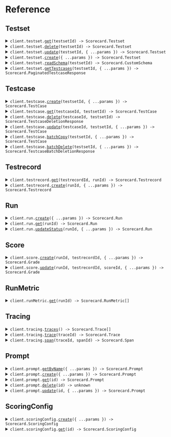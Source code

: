 # Reference

## Testset

<details><summary><code>client.testset.<a href="/src/api/resources/testset/client/Client.ts">get</a>(testsetId) -> Scorecard.Testset</code></summary>
<dl>
<dd>

#### 📝 Description

<dl>
<dd>

<dl>
<dd>

Retrieve Testset metadata without Testcase data

</dd>
</dl>
</dd>
</dl>

#### 🔌 Usage

<dl>
<dd>

<dl>
<dd>

```typescript
await client.testset.get(1);
```

</dd>
</dl>
</dd>
</dl>

#### ⚙️ Parameters

<dl>
<dd>

<dl>
<dd>

**testsetId:** `number` — The ID of the Testset to retrieve.

</dd>
</dl>

<dl>
<dd>

**requestOptions:** `Testset.RequestOptions`

</dd>
</dl>
</dd>
</dl>

</dd>
</dl>
</details>

<details><summary><code>client.testset.<a href="/src/api/resources/testset/client/Client.ts">delete</a>(testsetId) -> Scorecard.Testset</code></summary>
<dl>
<dd>

#### 📝 Description

<dl>
<dd>

<dl>
<dd>

Delete a Testset

</dd>
</dl>
</dd>
</dl>

#### 🔌 Usage

<dl>
<dd>

<dl>
<dd>

```typescript
await client.testset.delete(1);
```

</dd>
</dl>
</dd>
</dl>

#### ⚙️ Parameters

<dl>
<dd>

<dl>
<dd>

**testsetId:** `number` — The ID of the Testset to delete.

</dd>
</dl>

<dl>
<dd>

**requestOptions:** `Testset.RequestOptions`

</dd>
</dl>
</dd>
</dl>

</dd>
</dl>
</details>

<details><summary><code>client.testset.<a href="/src/api/resources/testset/client/Client.ts">update</a>(testsetId, { ...params }) -> Scorecard.Testset</code></summary>
<dl>
<dd>

#### 📝 Description

<dl>
<dd>

<dl>
<dd>

Update a Testset.

</dd>
</dl>
</dd>
</dl>

#### 🔌 Usage

<dl>
<dd>

<dl>
<dd>

```typescript
await client.testset.update(1);
```

</dd>
</dl>
</dd>
</dl>

#### ⚙️ Parameters

<dl>
<dd>

<dl>
<dd>

**testsetId:** `number` — The ID of the Testset to update.

</dd>
</dl>

<dl>
<dd>

**request:** `Scorecard.TestsetUpdateParams`

</dd>
</dl>

<dl>
<dd>

**requestOptions:** `Testset.RequestOptions`

</dd>
</dl>
</dd>
</dl>

</dd>
</dl>
</details>

<details><summary><code>client.testset.<a href="/src/api/resources/testset/client/Client.ts">create</a>({ ...params }) -> Scorecard.Testset</code></summary>
<dl>
<dd>

#### 📝 Description

<dl>
<dd>

<dl>
<dd>

Create a new Testset

</dd>
</dl>
</dd>
</dl>

#### 🔌 Usage

<dl>
<dd>

<dl>
<dd>

```typescript
await client.testset.create({
    name: "name",
});
```

</dd>
</dl>
</dd>
</dl>

#### ⚙️ Parameters

<dl>
<dd>

<dl>
<dd>

**request:** `Scorecard.TestsetCreateParams`

</dd>
</dl>

<dl>
<dd>

**requestOptions:** `Testset.RequestOptions`

</dd>
</dl>
</dd>
</dl>

</dd>
</dl>
</details>

<details><summary><code>client.testset.<a href="/src/api/resources/testset/client/Client.ts">readSchema</a>(testsetId) -> Scorecard.CustomSchema</code></summary>
<dl>
<dd>

#### 📝 Description

<dl>
<dd>

<dl>
<dd>

Read the schema of a Testset

</dd>
</dl>
</dd>
</dl>

#### 🔌 Usage

<dl>
<dd>

<dl>
<dd>

```typescript
await client.testset.readSchema(1);
```

</dd>
</dl>
</dd>
</dl>

#### ⚙️ Parameters

<dl>
<dd>

<dl>
<dd>

**testsetId:** `number` — The ID of the Testset to retrieve the schema from.

</dd>
</dl>

<dl>
<dd>

**requestOptions:** `Testset.RequestOptions`

</dd>
</dl>
</dd>
</dl>

</dd>
</dl>
</details>

<details><summary><code>client.testset.<a href="/src/api/resources/testset/client/Client.ts">getTestcases</a>(testsetId, { ...params }) -> Scorecard.PaginatedTestcaseResponse</code></summary>
<dl>
<dd>

#### 📝 Description

<dl>
<dd>

<dl>
<dd>

Retrieve all Testcases from a Testset

</dd>
</dl>
</dd>
</dl>

#### 🔌 Usage

<dl>
<dd>

<dl>
<dd>

```typescript
await client.testset.getTestcases(1);
```

</dd>
</dl>
</dd>
</dl>

#### ⚙️ Parameters

<dl>
<dd>

<dl>
<dd>

**testsetId:** `number` — The Testset ID to retrieve testcases from.

</dd>
</dl>

<dl>
<dd>

**request:** `Scorecard.TestsetGetTestcasesRequest`

</dd>
</dl>

<dl>
<dd>

**requestOptions:** `Testset.RequestOptions`

</dd>
</dl>
</dd>
</dl>

</dd>
</dl>
</details>

## Testcase

<details><summary><code>client.testcase.<a href="/src/api/resources/testcase/client/Client.ts">create</a>(testsetId, { ...params }) -> Scorecard.TestCase</code></summary>
<dl>
<dd>

#### 📝 Description

<dl>
<dd>

<dl>
<dd>

Create a new Testcase

</dd>
</dl>
</dd>
</dl>

#### 🔌 Usage

<dl>
<dd>

<dl>
<dd>

```typescript
await client.testcase.create(1);
```

</dd>
</dl>
</dd>
</dl>

#### ⚙️ Parameters

<dl>
<dd>

<dl>
<dd>

**testsetId:** `number` — The ID of the Testset to create the Testcase in.

</dd>
</dl>

<dl>
<dd>

**request:** `Scorecard.TestcaseCreateParams`

</dd>
</dl>

<dl>
<dd>

**requestOptions:** `Testcase.RequestOptions`

</dd>
</dl>
</dd>
</dl>

</dd>
</dl>
</details>

<details><summary><code>client.testcase.<a href="/src/api/resources/testcase/client/Client.ts">get</a>(testcaseId, testsetId) -> Scorecard.TestCase</code></summary>
<dl>
<dd>

#### 📝 Description

<dl>
<dd>

<dl>
<dd>

Retrieve Testcase data

</dd>
</dl>
</dd>
</dl>

#### 🔌 Usage

<dl>
<dd>

<dl>
<dd>

```typescript
await client.testcase.get(1, 1);
```

</dd>
</dl>
</dd>
</dl>

#### ⚙️ Parameters

<dl>
<dd>

<dl>
<dd>

**testcaseId:** `number` — The ID of the Testcase to retrieve.

</dd>
</dl>

<dl>
<dd>

**testsetId:** `number` — The ID of the Testset to retrieve the Testcase from.

</dd>
</dl>

<dl>
<dd>

**requestOptions:** `Testcase.RequestOptions`

</dd>
</dl>
</dd>
</dl>

</dd>
</dl>
</details>

<details><summary><code>client.testcase.<a href="/src/api/resources/testcase/client/Client.ts">delete</a>(testcaseId, testsetId) -> Scorecard.TestcaseDeletionResponse</code></summary>
<dl>
<dd>

#### 📝 Description

<dl>
<dd>

<dl>
<dd>

Delete a Testcase

</dd>
</dl>
</dd>
</dl>

#### 🔌 Usage

<dl>
<dd>

<dl>
<dd>

```typescript
await client.testcase.delete(1, 1);
```

</dd>
</dl>
</dd>
</dl>

#### ⚙️ Parameters

<dl>
<dd>

<dl>
<dd>

**testcaseId:** `number` — The ID of the Testcase to delete.

</dd>
</dl>

<dl>
<dd>

**testsetId:** `number` — The ID of the Testset to delete the Testcase from.

</dd>
</dl>

<dl>
<dd>

**requestOptions:** `Testcase.RequestOptions`

</dd>
</dl>
</dd>
</dl>

</dd>
</dl>
</details>

<details><summary><code>client.testcase.<a href="/src/api/resources/testcase/client/Client.ts">update</a>(testcaseId, testsetId, { ...params }) -> Scorecard.TestCase</code></summary>
<dl>
<dd>

#### 📝 Description

<dl>
<dd>

<dl>
<dd>

Update a Testcase.

</dd>
</dl>
</dd>
</dl>

#### 🔌 Usage

<dl>
<dd>

<dl>
<dd>

```typescript
await client.testcase.update(1, 1);
```

</dd>
</dl>
</dd>
</dl>

#### ⚙️ Parameters

<dl>
<dd>

<dl>
<dd>

**testcaseId:** `number` — The ID of the Testcase to update.

</dd>
</dl>

<dl>
<dd>

**testsetId:** `number` — The ID of the Testset to retrieve the Testcase from.

</dd>
</dl>

<dl>
<dd>

**request:** `Scorecard.TestcaseUpdateParams`

</dd>
</dl>

<dl>
<dd>

**requestOptions:** `Testcase.RequestOptions`

</dd>
</dl>
</dd>
</dl>

</dd>
</dl>
</details>

<details><summary><code>client.testcase.<a href="/src/api/resources/testcase/client/Client.ts">batchCopy</a>(testsetId, { ...params }) -> Scorecard.TestCase</code></summary>
<dl>
<dd>

#### 📝 Description

<dl>
<dd>

<dl>
<dd>

Batch copy Testcases

</dd>
</dl>
</dd>
</dl>

#### 🔌 Usage

<dl>
<dd>

<dl>
<dd>

```typescript
await client.testcase.batchCopy(1);
```

</dd>
</dl>
</dd>
</dl>

#### ⚙️ Parameters

<dl>
<dd>

<dl>
<dd>

**testsetId:** `number` — The ID of the Testset to create the Testcase in.

</dd>
</dl>

<dl>
<dd>

**request:** `Scorecard.TestcaseBatchCopyParams`

</dd>
</dl>

<dl>
<dd>

**requestOptions:** `Testcase.RequestOptions`

</dd>
</dl>
</dd>
</dl>

</dd>
</dl>
</details>

<details><summary><code>client.testcase.<a href="/src/api/resources/testcase/client/Client.ts">batchDelete</a>(testsetId, { ...params }) -> Scorecard.TestcaseBatchDeletionResponse</code></summary>
<dl>
<dd>

#### 📝 Description

<dl>
<dd>

<dl>
<dd>

Batch delete Testcases

</dd>
</dl>
</dd>
</dl>

#### 🔌 Usage

<dl>
<dd>

<dl>
<dd>

```typescript
await client.testcase.batchDelete(1);
```

</dd>
</dl>
</dd>
</dl>

#### ⚙️ Parameters

<dl>
<dd>

<dl>
<dd>

**testsetId:** `number` — The ID of the Testset from which the Testcases will be deleted.

</dd>
</dl>

<dl>
<dd>

**request:** `Scorecard.TestcaseBatchDeleteParams`

</dd>
</dl>

<dl>
<dd>

**requestOptions:** `Testcase.RequestOptions`

</dd>
</dl>
</dd>
</dl>

</dd>
</dl>
</details>

## Testrecord

<details><summary><code>client.testrecord.<a href="/src/api/resources/testrecord/client/Client.ts">get</a>(testrecordId, runId) -> Scorecard.Testrecord</code></summary>
<dl>
<dd>

#### 📝 Description

<dl>
<dd>

<dl>
<dd>

Retrieve Testrecord metadata

</dd>
</dl>
</dd>
</dl>

#### 🔌 Usage

<dl>
<dd>

<dl>
<dd>

```typescript
await client.testrecord.get(1, 1);
```

</dd>
</dl>
</dd>
</dl>

#### ⚙️ Parameters

<dl>
<dd>

<dl>
<dd>

**testrecordId:** `number`

</dd>
</dl>

<dl>
<dd>

**runId:** `number`

</dd>
</dl>

<dl>
<dd>

**requestOptions:** `Testrecord.RequestOptions`

</dd>
</dl>
</dd>
</dl>

</dd>
</dl>
</details>

<details><summary><code>client.testrecord.<a href="/src/api/resources/testrecord/client/Client.ts">create</a>(runId, { ...params }) -> Scorecard.Testrecord</code></summary>
<dl>
<dd>

#### 📝 Description

<dl>
<dd>

<dl>
<dd>

Create a new Testrecord

</dd>
</dl>
</dd>
</dl>

#### 🔌 Usage

<dl>
<dd>

<dl>
<dd>

```typescript
await client.testrecord.create(1);
```

</dd>
</dl>
</dd>
</dl>

#### ⚙️ Parameters

<dl>
<dd>

<dl>
<dd>

**runId:** `number` — The ID of the Run to create the Testrecord in.

</dd>
</dl>

<dl>
<dd>

**request:** `Scorecard.TestrecordCreateParams`

</dd>
</dl>

<dl>
<dd>

**requestOptions:** `Testrecord.RequestOptions`

</dd>
</dl>
</dd>
</dl>

</dd>
</dl>
</details>

## Run

<details><summary><code>client.run.<a href="/src/api/resources/run/client/Client.ts">create</a>({ ...params }) -> Scorecard.Run</code></summary>
<dl>
<dd>

#### 📝 Description

<dl>
<dd>

<dl>
<dd>

Create a new Run

</dd>
</dl>
</dd>
</dl>

#### 🔌 Usage

<dl>
<dd>

<dl>
<dd>

```typescript
await client.run.create();
```

</dd>
</dl>
</dd>
</dl>

#### ⚙️ Parameters

<dl>
<dd>

<dl>
<dd>

**request:** `Scorecard.RunCreateParams`

</dd>
</dl>

<dl>
<dd>

**requestOptions:** `Run.RequestOptions`

</dd>
</dl>
</dd>
</dl>

</dd>
</dl>
</details>

<details><summary><code>client.run.<a href="/src/api/resources/run/client/Client.ts">get</a>(runId) -> Scorecard.Run</code></summary>
<dl>
<dd>

#### 📝 Description

<dl>
<dd>

<dl>
<dd>

Retrieve a Run metadata

</dd>
</dl>
</dd>
</dl>

#### 🔌 Usage

<dl>
<dd>

<dl>
<dd>

```typescript
await client.run.get(1);
```

</dd>
</dl>
</dd>
</dl>

#### ⚙️ Parameters

<dl>
<dd>

<dl>
<dd>

**runId:** `number` — The id of the run to retrieve.

</dd>
</dl>

<dl>
<dd>

**requestOptions:** `Run.RequestOptions`

</dd>
</dl>
</dd>
</dl>

</dd>
</dl>
</details>

<details><summary><code>client.run.<a href="/src/api/resources/run/client/Client.ts">updateStatus</a>(runId, { ...params }) -> Scorecard.Run</code></summary>
<dl>
<dd>

#### 📝 Description

<dl>
<dd>

<dl>
<dd>

Update the status of a run.

</dd>
</dl>
</dd>
</dl>

#### 🔌 Usage

<dl>
<dd>

<dl>
<dd>

```typescript
await client.run.updateStatus(1);
```

</dd>
</dl>
</dd>
</dl>

#### ⚙️ Parameters

<dl>
<dd>

<dl>
<dd>

**runId:** `number` — The id of the run to update.

</dd>
</dl>

<dl>
<dd>

**request:** `Scorecard.UpdateStatusParams`

</dd>
</dl>

<dl>
<dd>

**requestOptions:** `Run.RequestOptions`

</dd>
</dl>
</dd>
</dl>

</dd>
</dl>
</details>

## Score

<details><summary><code>client.score.<a href="/src/api/resources/score/client/Client.ts">create</a>(runId, testrecordId, { ...params }) -> Scorecard.Grade</code></summary>
<dl>
<dd>

#### 📝 Description

<dl>
<dd>

<dl>
<dd>

Create a score

</dd>
</dl>
</dd>
</dl>

#### 🔌 Usage

<dl>
<dd>

<dl>
<dd>

```typescript
await client.score.create(1, 1, {
    metricId: 1,
});
```

</dd>
</dl>
</dd>
</dl>

#### ⚙️ Parameters

<dl>
<dd>

<dl>
<dd>

**runId:** `number` — The ID of the run that created the testrecord to be scored.

</dd>
</dl>

<dl>
<dd>

**testrecordId:** `number` — The ID of the testrecord to be scored.

</dd>
</dl>

<dl>
<dd>

**request:** `Scorecard.ScoreCreateParams`

</dd>
</dl>

<dl>
<dd>

**requestOptions:** `Score.RequestOptions`

</dd>
</dl>
</dd>
</dl>

</dd>
</dl>
</details>

<details><summary><code>client.score.<a href="/src/api/resources/score/client/Client.ts">update</a>(runId, testrecordId, scoreId, { ...params }) -> Scorecard.Grade</code></summary>
<dl>
<dd>

#### 📝 Description

<dl>
<dd>

<dl>
<dd>

Update a score

</dd>
</dl>
</dd>
</dl>

#### 🔌 Usage

<dl>
<dd>

<dl>
<dd>

```typescript
await client.score.update(1, 1, 1);
```

</dd>
</dl>
</dd>
</dl>

#### ⚙️ Parameters

<dl>
<dd>

<dl>
<dd>

**runId:** `number` — The run ID that created the test record to be scored.

</dd>
</dl>

<dl>
<dd>

**testrecordId:** `number` — The ID of the testrecord whose score will be updated.

</dd>
</dl>

<dl>
<dd>

**scoreId:** `number` — The ID of the score to be updated.

</dd>
</dl>

<dl>
<dd>

**request:** `Scorecard.ScoreUpdateParams`

</dd>
</dl>

<dl>
<dd>

**requestOptions:** `Score.RequestOptions`

</dd>
</dl>
</dd>
</dl>

</dd>
</dl>
</details>

## RunMetric

<details><summary><code>client.runMetric.<a href="/src/api/resources/runMetric/client/Client.ts">get</a>(runId) -> Scorecard.RunMetric[]</code></summary>
<dl>
<dd>

#### 📝 Description

<dl>
<dd>

<dl>
<dd>

Retrieve metrics associated with a run

</dd>
</dl>
</dd>
</dl>

#### 🔌 Usage

<dl>
<dd>

<dl>
<dd>

```typescript
await client.runMetric.get(1);
```

</dd>
</dl>
</dd>
</dl>

#### ⚙️ Parameters

<dl>
<dd>

<dl>
<dd>

**runId:** `number` — The id of the run to retrieve.

</dd>
</dl>

<dl>
<dd>

**requestOptions:** `RunMetric.RequestOptions`

</dd>
</dl>
</dd>
</dl>

</dd>
</dl>
</details>

## Tracing

<details><summary><code>client.tracing.<a href="/src/api/resources/tracing/client/Client.ts">traces</a>() -> Scorecard.Trace[]</code></summary>
<dl>
<dd>

#### 📝 Description

<dl>
<dd>

<dl>
<dd>

Retrieve traces

</dd>
</dl>
</dd>
</dl>

#### 🔌 Usage

<dl>
<dd>

<dl>
<dd>

```typescript
await client.tracing.traces();
```

</dd>
</dl>
</dd>
</dl>

#### ⚙️ Parameters

<dl>
<dd>

<dl>
<dd>

**requestOptions:** `Tracing.RequestOptions`

</dd>
</dl>
</dd>
</dl>

</dd>
</dl>
</details>

<details><summary><code>client.tracing.<a href="/src/api/resources/tracing/client/Client.ts">trace</a>(traceId) -> Scorecard.Trace</code></summary>
<dl>
<dd>

#### 📝 Description

<dl>
<dd>

<dl>
<dd>

Retrieve specified trace

</dd>
</dl>
</dd>
</dl>

#### 🔌 Usage

<dl>
<dd>

<dl>
<dd>

```typescript
await client.tracing.trace("trace_id");
```

</dd>
</dl>
</dd>
</dl>

#### ⚙️ Parameters

<dl>
<dd>

<dl>
<dd>

**traceId:** `string` — The ID of the trace to retrieve spans from.

</dd>
</dl>

<dl>
<dd>

**requestOptions:** `Tracing.RequestOptions`

</dd>
</dl>
</dd>
</dl>

</dd>
</dl>
</details>

<details><summary><code>client.tracing.<a href="/src/api/resources/tracing/client/Client.ts">span</a>(traceId, spanId) -> Scorecard.Span</code></summary>
<dl>
<dd>

#### 📝 Description

<dl>
<dd>

<dl>
<dd>

Retrieve specified span

</dd>
</dl>
</dd>
</dl>

#### 🔌 Usage

<dl>
<dd>

<dl>
<dd>

```typescript
await client.tracing.span("trace_id", "span_id");
```

</dd>
</dl>
</dd>
</dl>

#### ⚙️ Parameters

<dl>
<dd>

<dl>
<dd>

**traceId:** `string` — The ID of the trace which the span is a part of.

</dd>
</dl>

<dl>
<dd>

**spanId:** `string` — The ID of the span to retrieve.

</dd>
</dl>

<dl>
<dd>

**requestOptions:** `Tracing.RequestOptions`

</dd>
</dl>
</dd>
</dl>

</dd>
</dl>
</details>

## Prompt

<details><summary><code>client.prompt.<a href="/src/api/resources/prompt/client/Client.ts">getByName</a>({ ...params }) -> Scorecard.Prompt</code></summary>
<dl>
<dd>

#### 📝 Description

<dl>
<dd>

<dl>
<dd>

Retrieve a prod prompt by name

</dd>
</dl>
</dd>
</dl>

#### 🔌 Usage

<dl>
<dd>

<dl>
<dd>

```typescript
await client.prompt.getByName({
    name: "name",
});
```

</dd>
</dl>
</dd>
</dl>

#### ⚙️ Parameters

<dl>
<dd>

<dl>
<dd>

**request:** `Scorecard.PromptGetByNameRequest`

</dd>
</dl>

<dl>
<dd>

**requestOptions:** `Prompt.RequestOptions`

</dd>
</dl>
</dd>
</dl>

</dd>
</dl>
</details>

<details><summary><code>client.prompt.<a href="/src/api/resources/prompt/client/Client.ts">create</a>({ ...params }) -> Scorecard.Prompt</code></summary>
<dl>
<dd>

#### 📝 Description

<dl>
<dd>

<dl>
<dd>

Two types of prompts can be created - a root prompt or a child prompt (aka Prompt Version in app).

        A root prompt can be created by providing the `name` param, and it will always be tagged as prod.

        A child prompt can be created by providing the `parent_id` param. Note that the `name` param in this case will be ignored as all descendents from a root prompt would share the root's name. `is_prod` can also be provided to configure whether a child should be tagged as prod.

</dd>
</dl>
</dd>
</dl>

#### 🔌 Usage

<dl>
<dd>

<dl>
<dd>

```typescript
await client.prompt.create({
    promptTemplate:
        "<system>\nYou are a helpful assistant. Use the provided context to answer the user's query.\n\nContext: {context}\n</system>\n\n<user>\n{user_query}\n</user>",
    name: "Prompt Name",
    description: "Description of the prompt",
    modelParams: {
        param1: "value1",
        param2: 0.1,
        param3: 100,
        param4: true,
    },
});
```

</dd>
</dl>
</dd>
</dl>

#### ⚙️ Parameters

<dl>
<dd>

<dl>
<dd>

**request:** `Scorecard.PromptCreateParams`

</dd>
</dl>

<dl>
<dd>

**requestOptions:** `Prompt.RequestOptions`

</dd>
</dl>
</dd>
</dl>

</dd>
</dl>
</details>

<details><summary><code>client.prompt.<a href="/src/api/resources/prompt/client/Client.ts">get</a>(id) -> Scorecard.Prompt</code></summary>
<dl>
<dd>

#### 📝 Description

<dl>
<dd>

<dl>
<dd>

Retrieve a prompt by id

</dd>
</dl>
</dd>
</dl>

#### 🔌 Usage

<dl>
<dd>

<dl>
<dd>

```typescript
await client.prompt.get("id");
```

</dd>
</dl>
</dd>
</dl>

#### ⚙️ Parameters

<dl>
<dd>

<dl>
<dd>

**id:** `string` — The id of the prompt to get.

</dd>
</dl>

<dl>
<dd>

**requestOptions:** `Prompt.RequestOptions`

</dd>
</dl>
</dd>
</dl>

</dd>
</dl>
</details>

<details><summary><code>client.prompt.<a href="/src/api/resources/prompt/client/Client.ts">delete</a>(id) -> unknown</code></summary>
<dl>
<dd>

#### 📝 Description

<dl>
<dd>

<dl>
<dd>

Delete a scoring config.

</dd>
</dl>
</dd>
</dl>

#### 🔌 Usage

<dl>
<dd>

<dl>
<dd>

```typescript
await client.prompt.delete("id");
```

</dd>
</dl>
</dd>
</dl>

#### ⚙️ Parameters

<dl>
<dd>

<dl>
<dd>

**id:** `string` — The id of the scoring config to delete.

</dd>
</dl>

<dl>
<dd>

**requestOptions:** `Prompt.RequestOptions`

</dd>
</dl>
</dd>
</dl>

</dd>
</dl>
</details>

<details><summary><code>client.prompt.<a href="/src/api/resources/prompt/client/Client.ts">update</a>(id, { ...params }) -> Scorecard.Prompt</code></summary>
<dl>
<dd>

#### 📝 Description

<dl>
<dd>

<dl>
<dd>

Update a prompt.

        `is_prod` tags the provided prompt as the production prompt within the prompt graph.

</dd>
</dl>
</dd>
</dl>

#### 🔌 Usage

<dl>
<dd>

<dl>
<dd>

```typescript
await client.prompt.update("id", {
    isProd: true,
});
```

</dd>
</dl>
</dd>
</dl>

#### ⚙️ Parameters

<dl>
<dd>

<dl>
<dd>

**id:** `string` — The id of the prompt to update.

</dd>
</dl>

<dl>
<dd>

**request:** `Scorecard.PromptUpdateParams`

</dd>
</dl>

<dl>
<dd>

**requestOptions:** `Prompt.RequestOptions`

</dd>
</dl>
</dd>
</dl>

</dd>
</dl>
</details>

## ScoringConfig

<details><summary><code>client.scoringConfig.<a href="/src/api/resources/scoringConfig/client/Client.ts">create</a>({ ...params }) -> Scorecard.ScoringConfig</code></summary>
<dl>
<dd>

#### 📝 Description

<dl>
<dd>

<dl>
<dd>

Create a new scoring config.

</dd>
</dl>
</dd>
</dl>

#### 🔌 Usage

<dl>
<dd>

<dl>
<dd>

```typescript
await client.scoringConfig.create({
    name: "Scoring Config Name",
    description: "Description of the scoring config",
    metrics: [1, 2, 3],
});
```

</dd>
</dl>
</dd>
</dl>

#### ⚙️ Parameters

<dl>
<dd>

<dl>
<dd>

**request:** `Scorecard.ScoringConfigCreateParams`

</dd>
</dl>

<dl>
<dd>

**requestOptions:** `ScoringConfig.RequestOptions`

</dd>
</dl>
</dd>
</dl>

</dd>
</dl>
</details>

<details><summary><code>client.scoringConfig.<a href="/src/api/resources/scoringConfig/client/Client.ts">get</a>(id) -> Scorecard.ScoringConfig</code></summary>
<dl>
<dd>

#### 📝 Description

<dl>
<dd>

<dl>
<dd>

Retrieve a scoring config by id

</dd>
</dl>
</dd>
</dl>

#### 🔌 Usage

<dl>
<dd>

<dl>
<dd>

```typescript
await client.scoringConfig.get("id");
```

</dd>
</dl>
</dd>
</dl>

#### ⚙️ Parameters

<dl>
<dd>

<dl>
<dd>

**id:** `string` — The id of the scoring config to get.

</dd>
</dl>

<dl>
<dd>

**requestOptions:** `ScoringConfig.RequestOptions`

</dd>
</dl>
</dd>
</dl>

</dd>
</dl>
</details>

